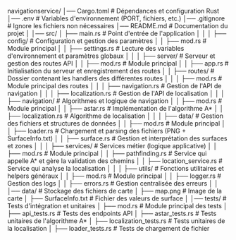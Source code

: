 





navigationservice/
│── Cargo.toml                  # Dépendances et configuration Rust
│── .env                        # Variables d'environnement (PORT, fichiers, etc.)
│── .gitignore                  # Ignore les fichiers non nécessaires
│── README.md                   # Documentation du projet
│
│── src/
│   ├── main.rs                 # Point d'entrée de l'application
│   │
│   ├── config/                 # Configuration et gestion des paramètres
│   │   ├── mod.rs              # Module principal
│   │   ├── settings.rs         # Lecture des variables d'environnement et paramètres globaux
│   │
│   ├── server/                 # Serveur et gestion des routes API
│   │   ├── mod.rs              # Module principal
│   │   ├── app.rs              # Initialisation du serveur et enregistrement des routes
│   │   ├── routes/             # Dossier contenant les handlers des différentes routes
│   │   │   ├── mod.rs          # Module principal des routes
│   │   │   ├── navigation.rs   # Gestion de l'API de navigation
│   │   │   ├── localization.rs # Gestion de l'API de localisation
│   │
│   ├── navigation/             # Algorithmes et logique de navigation
│   │   ├── mod.rs              # Module principal
│   │   ├── astar.rs            # Implémentation de l'algorithme A*
│   │   ├── localization.rs     # Algorithme de localisation
│   │
│   ├── data/                   # Gestion des fichiers et structures de données
│   │   ├── mod.rs              # Module principal
│   │   ├── loader.rs           # Chargement et parsing des fichiers (PNG + SurfaceInfo.txt)
│   │   ├── surface.rs          # Gestion et interprétation des surfaces et zones
│   │
│   ├── services/               # Services métier (logique applicative)
│   │   ├── mod.rs              # Module principal
│   │   ├── pathfinding.rs      # Service qui appelle A* et gère la validation des chemins
│   │   ├── location_service.rs # Service qui analyse la localisation
│   │
│   ├── utils/                  # Fonctions utilitaires et helpers généraux
│   │   ├── mod.rs              # Module principal
│   │   ├── logger.rs           # Gestion des logs
│   │   ├── errors.rs           # Gestion centralisée des erreurs
│   │
│── data/                       # Stockage des fichiers de carte
│   ├── map.png                 # Image de la carte
│   ├── SurfaceInfo.txt         # Fichier des valeurs de surface
│
│── tests/                      # Tests d'intégration et unitaires
│   ├── mod.rs                  # Module principal des tests
│   ├── api_tests.rs            # Tests des endpoints API
│   ├── astar_tests.rs          # Tests unitaires de l'algorithme A*
│   ├── localization_tests.rs   # Tests unitaires de la localisation
│   ├── loader_tests.rs         # Tests de chargement de fichier
